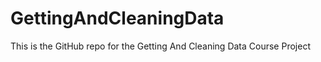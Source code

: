 GettingAndCleaningData
======================

This is the GitHub repo for the Getting And Cleaning Data Course Project
